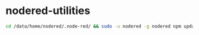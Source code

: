 # nodered-utilities

```bash
cd /data/home/nodered/.node-red/ && sudo -u nodered -g nodered npm update nodered-utilities && killall node-red
```
